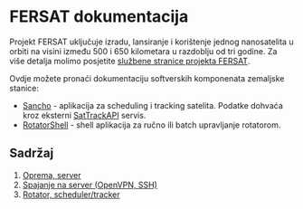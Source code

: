 # FERSAT dokumentacija

Projekt FERSAT uključuje izradu, lansiranje i korištenje jednog nanosatelita u orbiti na visini između 500 i 650 kilometara u razdoblju od tri godine. Za više detalja molimo posjetite [službene stranice projekta FERSAT](https://www.fer.unizg.hr/zrk/FERSAT).

Ovdje možete pronaći dokumentaciju softverskih komponenata zemaljske stanice:

 - [Sancho](https://github.com/UltimaLabs/sancho/) - aplikacija za scheduling i tracking satelita. Podatke dohvaća kroz eksterni [SatTrackAPI](https://github.com/UltimaLabs/sattrackapi) servis.
 - [RotatorShell](https://github.com/UltimaLabs/rotatorshell) - shell aplikacija za ručno ili batch upravljanje rotatorom.

## Sadržaj

 1. [Oprema, server](oprema_server.md)
 2. [Spajanje na server (OpenVPN, SSH)](spajanje.md)
 3. [Rotator, scheduler/tracker](rotator_tracker.md)
